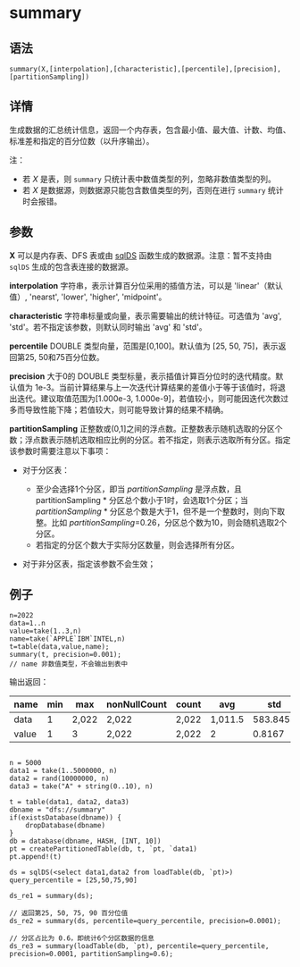 # summary

## 语法

`summary(X,[interpolation],[characteristic],[percentile],[precision],[partitionSampling])`

## 详情

生成数据的汇总统计信息，返回一个内存表，包含最小值、最大值、计数、均值、标准差和指定的百分位数（以升序输出）。

注：

* 若 *X* 是表，则 `summary`
  只统计表中数值类型的列，忽略非数值类型的列。
* 若 *X* 是数据源，则数据源只能包含数值类型的列，否则在进行
  `summary` 统计时会报错。

## 参数

**X** 可以是内存表、DFS 表或由 [sqlDS](sqlDS.md) 函数生成的数据源。注意：暂不支持由 `sqlDS` 生成的包含表连接的数据源。

**interpolation** 字符串，表示计算百分位采用的插值方法，可以是 'linear'（默认值）, 'nearst', 'lower',
'higher', 'midpoint'。

**characteristic** 字符串标量或向量，表示需要输出的统计特征。可选值为 'avg', 'std'。若不指定该参数，则默认同时输出 'avg' 和
'std'。

**percentile** DOUBLE 类型向量，范围是[0,100]。默认值为 [25, 50, 75]，表示返回第25, 50和75百分位数。

**precision** 大于0的 DOUBLE 类型标量，表示插值计算百分位时的迭代精度。默认值为
1e-3。当前计算结果与上一次迭代计算结果的差值小于等于该值时，将退出迭代。建议取值范围为[1.000e-3,
1.000e-9]，若值较小，则可能因迭代次数过多而导致性能下降；若值较大，则可能导致计算的结果不精确。

**partitionSampling**
正整数或(0,1]之间的浮点数。正整数表示随机选取的分区个数；浮点数表示随机选取相应比例的分区。若不指定，则表示选取所有分区。指定该参数时需要注意以下事项：

* 对于分区表：

  + 至少会选择1个分区，即当 *partitionSampling* 是浮点数，且
    partitionSampling \* 分区总个数小于1时，会选取1个分区；当 *partitionSampling*
    \* 分区总个数是大于1，但不是一个整数时，则向下取整。比如
    *partitionSampling*=0.26，分区总个数为10，则会随机选取2个分区。
  + 若指定的分区个数大于实际分区数量，则会选择所有分区。
* 对于非分区表，指定该参数不会生效；

## 例子

```
n=2022
data=1..n
value=take(1..3,n)
name=take(`APPLE`IBM`INTEL,n)
t=table(data,value,name);
summary(t, precision=0.001);
// name 非数值类型，不会输出到表中

```

输出返回：

| name | min | max | nonNullCount | count | avg | std | percentile |
| --- | --- | --- | --- | --- | --- | --- | --- |
| data | 1 | 2,022 | 2,022 | 2,022 | 1,011.5 | 583.8454 | [506.24,1011.50,1516.75] |
| value | 1 | 3 | 2,022 | 2,022 | 2 | 0.8167 | [1.00,1.99,2.99] |

```

n = 5000
data1 = take(1..5000000, n)
data2 = rand(10000000, n)
data3 = take("A" + string(0..10), n)

t = table(data1, data2, data3)
dbname = "dfs://summary"
if(existsDatabase(dbname)) {
    dropDatabase(dbname)
}
db = database(dbname, HASH, [INT, 10])
pt = createPartitionedTable(db, t, `pt, `data1)
pt.append!(t)

ds = sqlDS(<select data1,data2 from loadTable(db, `pt)>)
query_percentile = [25,50,75,90]

ds_re1 = summary(ds);

// 返回第25, 50, 75, 90 百分位值
ds_re2 = summary(ds, percentile=query_percentile, precision=0.0001);

// 分区占比为 0.6，即统计6个分区数据的信息
ds_re3 = summary(loadTable(db, `pt), percentile=query_percentile, precision=0.0001, partitionSampling=0.6);
```


